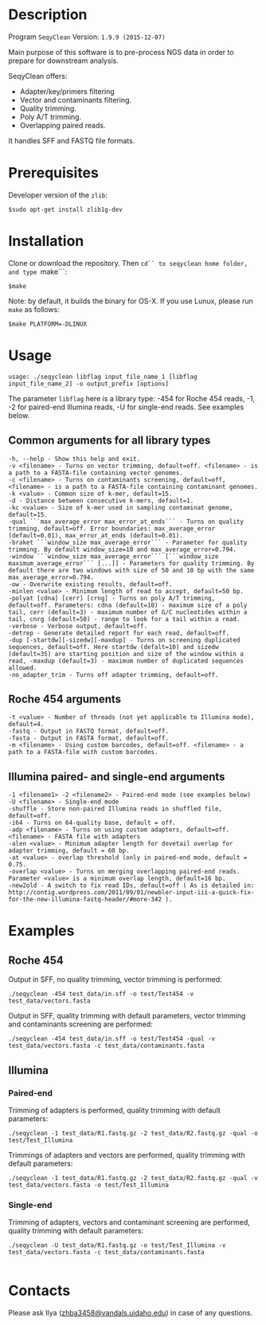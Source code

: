 # Description

Program ```SeqyClean```
Version: ```1.9.9 (2015-12-07)```

Main purpose of this software is to pre-process NGS data in order to prepare for downstream analysis.

SeqyClean offers:

* Adapter/key/primers filtering
* Vector and contaminants filtering.
* Quality trimming.
* Poly A/T trimming.
* Overlapping paired reads.

It handles SFF and FASTQ file formats.

# Prerequisites

Developer version of the ```zlib```:

```
$sudo apt-get install zlib1g-dev
```

# Installation

Clone or download the repository. Then ```cd`` to seqyclean home folder, and type ```make```:

```$make```

Note: by default, it builds the binary for OS-X. If you use Lunux, please run ```make``` as follows:

```$make PLATFORM=-DLINUX```

# Usage  
```
usage: ./seqyclean libflag input_file_name_1 [libflag input_file_name_2] -o output_prefix [options]
```

The parameter ```libflag``` here is a library type: -454 for Roche 454 reads, -1, -2 for paired-end Illumina reads, -U for single-end reads. See examples below.
            
## Common arguments for all library types
```
-h, --help - Show this help and exit.
-v <filename> - Turns on vector trimming, default=off. <filename> - is a path to a FASTA-file containing vector genomes.
-c <filename> - Turns on contaminants screening, default=off, <filename> - is a path to a FASTA-file containing contaminant genomes.
-k <value> - Common size of k-mer, default=15.
-d - Distance between consecutive k-mers, default=1.
-kc <value> - Size of k-mer used in sampling contaminat genome, default=15.
-qual ```max_average_error max_error_at_ends``` - Turns on quality trimming, default=off. Error boundaries: max_average_error (default=0.01), max_error_at_ends (default=0.01).
-braket ```window_size max_average_error``` - Parameter for quality trimming. By default window_size=10 and max_average_error=0.794.
-window ```window_size max_average_error``` [```window_size maximum_average_error``` [...]] - Parameters for quality trimming. By default there are two windows with size of 50 and 10 bp with the same max_average_error=0.794.
-ow - Overwrite existing results, default=off.
-minlen <value> - Minimum length of read to accept, default=50 bp.
-polyat [cdna] [cerr] [crng] - Turns on poly A/T trimming, default=off. Parameters: cdna (default=10) - maximum size of a poly tail, cerr (default=3) - maximum number of G/C nucleotides within a tail, cnrg (default=50) - range to look for a tail within a read.
-verbose - Verbose output, default=off.
-detrep - Generate detailed report for each read, default=off.
-dup [-startdw][-sizedw][-maxdup] - Turns on screening duplicated sequences, default=off. Here startdw (defalt=10) and sizedw (default=35) are starting position and size of the window within a read, -maxdup (default=3) - maximum number of duplicated sequences allowed.
-no_adapter_trim - Turns off adapter trimming, default=off.
```
## Roche 454 arguments
```
-t <value> - Number of threads (not yet applicable to Illumina mode), default=4.
-fastq - Output in FASTQ format, default=off.
-fasta - Output in FASTA format, default=off.
-m <filename> - Using custom barcodes, default=off. <filename> - a path to a FASTA-file with custom barcodes.
```
## Illumina paired- and single-end arguments
```
-1 <filename1> -2 <filename2> - Paired-end mode (see examples below)
-U <filename> - Single-end mode
-shuffle - Store non-paired Illumina reads in shuffled file, default=off.
-i64 - Turns on 64-quality base, default = off.
-adp <filename> - Turns on using custom adapters, default=off. <filename> - FASTA file with adapters
-alen <value> - Minimum adapter length for dovetail overlap for adapter trimming, default = 60 bp.
-at <value> - overlap threshold (only in paired-end mode, default = 0.75.
-overlap <value> - Turns on merging overlapping paired-end reads. Parameter <value> is a minimum overlap length, default=16 bp.
-new2old - A switch to fix read IDs, default=off ( As is detailed in: http://contig.wordpress.com/2011/09/01/newbler-input-iii-a-quick-fix-for-the-new-illumina-fastq-header/#more-342 ).
```

# Examples
## Roche 454
Output in SFF, no quality trimming, vector trimming is performed:
```
./seqyclean -454 test_data/in.sff -o test/Test454 -v test_data/vectors.fasta
```
Output in SFF, quality trimming with default parameters, vector trimming and contaminants screening are performed:
```
./seqyclean -454 test_data/in.sff -o test/Test454 -qual -v test_data/vectors.fasta -c test_data/contaminants.fasta
```
## Illumina

### Paired-end
Trimming of adapters is performed, quality trimming with default parameters:
```
./seqyclean -1 test_data/R1.fastq.gz -2 test_data/R2.fastq.gz -qual -o test/Test_Illumina
``` 
   
Trimmings of adapters and vectors are performed, quality trimming with default parameters:
```
./seqyclean -1 test_data/R1.fastq.gz -2 test_data/R2.fastq.gz -qual -v test_data/vectors.fasta -o test/Test_Illumina
```    

### Single-end
Trimming of adapters, vectors and contaminant screening are performed, quality trimming with default parameters:
```
./seqyclean -U test_data/R1.fastq.gz -o test/Test_Illumina -v test_data/vectors.fasta -c test_data/contaminants.fasta
                                
```

# Contacts

Please ask Ilya (zhba3458@vandals.uidaho.edu) in case of any questions.

